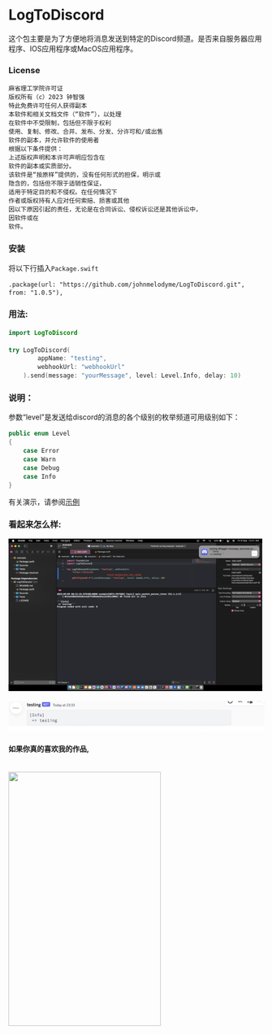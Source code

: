 # LogToDiscord

这个包主要是为了方便地将消息发送到特定的Discord频道。是否来自服务器应用程序、IOS应用程序或MacOS应用程序。

### License

```
麻省理工学院许可证
版权所有（c）2023 钟智强
特此免费许可任何人获得副本
本软件和相关文档文件（“软件”），以处理
在软件中不受限制，包括但不限于权利
使用、复制、修改、合并、发布、分发、分许可和/或出售
软件的副本，并允许软件的使用者
根据以下条件提供：
上述版权声明和本许可声明应包含在
软件的副本或实质部分。
该软件是“按原样”提供的，没有任何形式的担保，明示或
隐含的，包括但不限于适销性保证，
适用于特定目的和不侵权。在任何情况下
作者或版权持有人应对任何索赔、损害或其他
因以下原因引起的责任，无论是在合同诉讼、侵权诉讼还是其他诉讼中，
因软件或在
软件。

```

### 安装
将以下行插入`Package.swift`

```
.package(url: "https://github.com/johnmelodyme/LogToDiscord.git", from: "1.0.5"),
```

### 用法:

```swift
import LogToDiscord

try LogToDiscord(
        appName: "testing",
        webhookUrl: "webhookUrl"
    ).send(message: "yourMessage", level: Level.Info, delay: 10)
```

### 说明：
参数“level”是发送给discord的消息的各个级别的枚举频道可用级别如下：

```swift
public enum Level
{
    case Error
    case Warn
    case Debug
    case Info
}
```

有关演示，请参阅[示例](https://github.com/johnmelodyme/LogToDiscord/blob/main/example/Sources/example/main.swift)

### 看起来怎么样:

<img src="./assets/xcode.png" width="500" height="300">
</br>
</br>
<img src="./assets/discord.png">

</br>

#### 如果你真的喜欢我的作品,
<br />
<img src="https://raw.githubusercontent.com/johnmelodyme/current_location/johnmelodyme-alipayqr/IMG_4026.JPG"  style="height: 500px !important;width: 300px !important;" >
